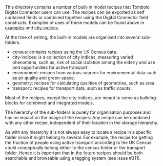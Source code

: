 This directory contains a number of built-in model recipes that Tombolo
Digital Connector users can use. The recipes can be exported as self
contained fields or combined together using the Digital Connector field
constructs. Examples of uses of these models can be found above in
[examples](../executions/methodologicalexamples) and
[city-indices](../executions/methodologicalexamples).

At the time of writing, the built-in models are organised into several
sub-folders.
- census: contains recipes using the UK Census data.
- city-indices: is a collection of city indices, measuring varied
 phenomena, such as, risk of social isolation among the elderly and
 use and opportunities for active transport.
- environment: recipes from various sources for environmental data such
 as air quality and green-space.
- geometry: recipes for calculating qualities of geometries, such as
 area.
- transport: recipes for transport data, such as traffic counts.

Most of the recipes, except the city-indices, are meant to serve as
building-blocks for combined and integrated models.

The hierarchy of the sub-folders is purely for organisation purposes and
has no impact on the usage of the recipes:
Any recipe can be combined with any other recipe, independent of their
location in the storage hierarchy.

As with any hierarchy it is not always easy to locate a recipe in a
specific folder since it might belong to several.
For example, the recipe for getting the fraction of people using active
transport according to the UK Census could conceptually belong either to
the census folder or the transport folder.
Hence it is important that in the future recipes should be both
searchable and browsable using a tagging system (see issue #311).
